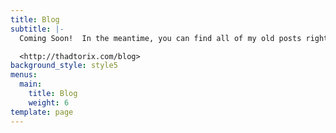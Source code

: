```yaml
---
title: Blog
subtitle: |-
  Coming Soon!  In the meantime, you can find all of my old posts right here: 

  <http://thadtorix.com/blog>
background_style: style5
menus:
  main:
    title: Blog
    weight: 6
template: page
---
```


